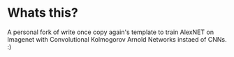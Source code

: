 # Whats this?
A personal fork of write once copy again's template to train AlexNET on Imagenet with Convolutional Kolmogorov Arnold Networks instaed of CNNs. :)
